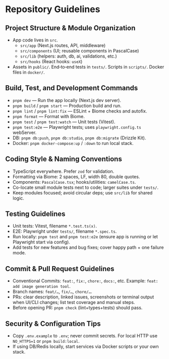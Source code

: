 # Repository Guidelines

## Project Structure & Module Organization
- App code lives in `src`.
  - `src/app` (Next.js routes, API, middleware)
  - `src/components` (UI; reusable components in PascalCase)
  - `src/lib` (helpers: auth, db, ai, validations, etc.)
  - `src/hooks` (React hooks: `useX`)
- Assets in `public/`. End‑to‑end tests in `tests/`. Scripts in `scripts/`. Docker files in `docker/`.

## Build, Test, and Development Commands
- `pnpm dev` — Run the app locally (Next.js dev server).
- `pnpm build` / `pnpm start` — Production build and run.
- `pnpm lint` / `pnpm lint:fix` — ESLint + Biome checks and autofix.
- `pnpm format` — Format with Biome.
- `pnpm test` / `pnpm test:watch` — Unit tests (Vitest).
- `pnpm test:e2e` — Playwright tests; uses `playwright.config.ts` webServer.
- DB: `pnpm db:push`, `pnpm db:studio`, `pnpm db:migrate` (Drizzle Kit).
- Docker: `pnpm docker-compose:up` / `:down` to run local stack.

## Coding Style & Naming Conventions
- TypeScript everywhere. Prefer `zod` for validation.
- Formatting via Biome: 2 spaces, LF, width 80, double quotes.
- Components: `PascalCase.tsx`; hooks/utilities: `camelCase.ts`.
- Co-locate small module tests next to code; larger suites under `tests/`.
- Keep modules focused; avoid circular deps; use `src/lib` for shared logic.

## Testing Guidelines
- Unit tests: Vitest, filename `*.test.ts(x)`.
- E2E: Playwright under `tests/`, filename `*.spec.ts`.
- Run locally: `pnpm test` and `pnpm test:e2e` (ensure app is running or let Playwright start via config).
- Add tests for new features and bug fixes; cover happy path + one failure mode.

## Commit & Pull Request Guidelines
- Conventional Commits: `feat:`, `fix:`, `chore:`, `docs:`, etc. Example: `feat: add image generation tool`.
- Branch names: `feat/…`, `fix/…`, `chore/…`.
- PRs: clear description, linked issues, screenshots or terminal output when UI/CLI changes; list test coverage and manual steps.
- Before opening PR: `pnpm check` (lint+types+tests) should pass.

## Security & Configuration Tips
- Copy `.env.example` to `.env`; never commit secrets. For local HTTP use `NO_HTTPS=1` or `pnpm build:local`.
- If using DB/Redis locally, start services via Docker scripts or your own stack.
